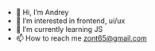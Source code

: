 - 👋 Hi, I’m Andrey 
- 👀 I’m interested in frontend, ui/ux
- 🌱 I’m currently learning JS
- 📫 How to reach me zont65@gmail.com


